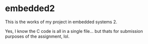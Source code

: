 # embedded2

This is the works of my project in embedded systems 2.

Yes, I know the C code is all in a single file... but thats for submission purposes of the assignment, lol.
